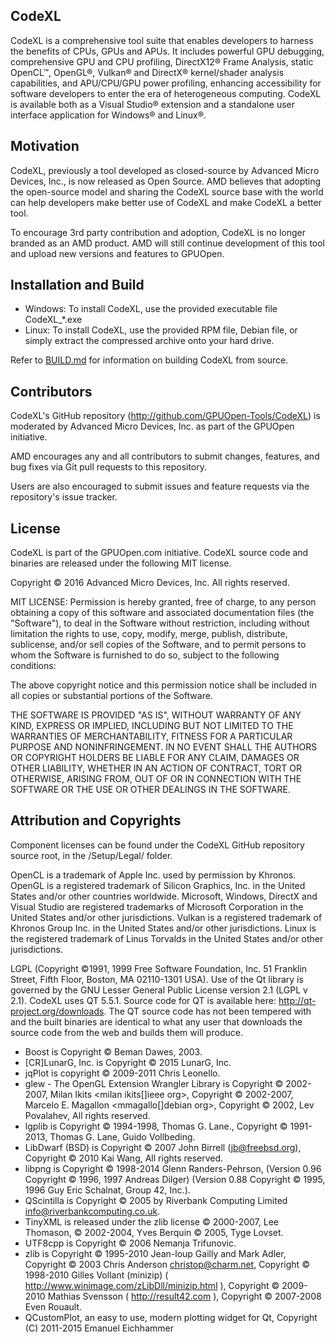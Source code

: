 ## CodeXL

CodeXL is a comprehensive tool suite that enables developers to harness the benefits of CPUs, GPUs and APUs. It includes powerful GPU debugging, comprehensive GPU and CPU profiling, DirectX12® Frame Analysis, static OpenCL™, OpenGL®, Vulkan® and DirectX® kernel/shader analysis capabilities, and APU/CPU/GPU power profiling, enhancing accessibility for software developers to enter the era of heterogeneous computing. CodeXL is available both as a Visual Studio® extension and a standalone user interface application for Windows® and Linux®.

## Motivation

CodeXL, previously a tool developed as closed-source by Advanced Micro Devices, Inc., is now released as Open Source. AMD believes that adopting the open-source model and sharing the CodeXL source base with the world can help developers make better use of CodeXL and make CodeXL a better tool.

To encourage 3rd party contribution and adoption, CodeXL is no longer branded as an AMD product. AMD will still continue development of this tool and upload new versions and features to GPUOpen.


## Installation and Build

* Windows: To install CodeXL, use the provided executable file CodeXL_*.exe
* Linux: To install CodeXL, use the provided RPM file, Debian file, or simply extract the compressed archive onto your hard drive.

Refer to [BUILD.md](BUILD.md) for information on building CodeXL from source.

## Contributors

CodeXL's GitHub repository (http://github.com/GPUOpen-Tools/CodeXL) is moderated by Advanced Micro Devices, Inc. as part of the GPUOpen initiative.

AMD encourages any and all contributors to submit changes, features, and bug fixes via Git pull requests to this repository.

Users are also encouraged to submit issues and feature requests via the repository's issue tracker.

## License

CodeXL is part of the GPUOpen.com initiative. CodeXL source code and binaries are released under the following MIT license.

Copyright © 2016 Advanced Micro Devices, Inc. All rights reserved.

MIT LICENSE:
Permission is hereby granted, free of charge, to any person obtaining a copy of this software and associated documentation files (the "Software"), to deal in the Software without restriction, including without limitation the rights to use, copy, modify, merge, publish, distribute, sublicense, and/or sell copies of the Software, and to permit persons to whom the Software is furnished to do so, subject to the following conditions:
 
The above copyright notice and this permission notice shall be included in all copies or substantial portions of the Software.
 
THE SOFTWARE IS PROVIDED "AS IS", WITHOUT WARRANTY OF ANY KIND, EXPRESS OR IMPLIED, INCLUDING BUT NOT LIMITED TO THE WARRANTIES OF MERCHANTABILITY, FITNESS FOR A PARTICULAR PURPOSE AND NONINFRINGEMENT.  IN NO EVENT SHALL THE AUTHORS OR COPYRIGHT HOLDERS BE LIABLE FOR ANY CLAIM, DAMAGES OR OTHER LIABILITY, WHETHER IN AN ACTION OF CONTRACT, TORT OR OTHERWISE, ARISING FROM, OUT OF OR IN CONNECTION WITH THE SOFTWARE OR THE USE OR OTHER DEALINGS IN THE SOFTWARE.

## Attribution and Copyrights

Component licenses can be found under the CodeXL GitHub repository source root, in the /Setup/Legal/ folder.

OpenCL is a trademark of Apple Inc. used by permission by Khronos. OpenGL is a registered trademark of Silicon Graphics, Inc. in the United States and/or other countries worldwide. Microsoft, Windows, DirectX and Visual Studio are registered trademarks of Microsoft Corporation in the United States and/or other jurisdictions. Vulkan is a registered trademark of Khronos Group Inc. in the United States and/or other jurisdictions. Linux is the registered trademark of Linus Torvalds in the United States and/or other jurisdictions.

LGPL (Copyright ©1991, 1999 Free Software Foundation, Inc.  51 Franklin Street, Fifth Floor, Boston, MA  02110-1301 USA). Use of the Qt library is governed by the GNU Lesser General Public License version 2.1 (LGPL v 2.1). CodeXL uses QT 5.5.1. Source code for QT is available here: http://qt-project.org/downloads. The QT source code has not been tempered with and the built binaries are identical to what any user that downloads the source code from the web and builds them will produce.

* Boost is Copyright © Beman Dawes, 2003.
* [CR]LunarG, Inc. is Copyright © 2015 LunarG, Inc.
* jqPlot is copyright © 2009-2011 Chris Leonello.
* glew - The OpenGL Extension Wrangler Library is Copyright © 2002-2007, Milan Ikits <milan ikits[]ieee org>, Copyright © 2002-2007, Marcelo E. Magallon <mmagallo[]debian org>, Copyright © 2002, Lev Povalahev, All rights reserved.
* lgplib is Copyright © 1994-1998, Thomas G. Lane., Copyright © 1991-2013, Thomas G. Lane, Guido Vollbeding. 
* LibDwarf (BSD) is Copyright © 2007 John Birrell (jb@freebsd.org),  Copyright © 2010 Kai Wang,  All rights reserved.
* libpng is Copyright © 1998-2014 Glenn Randers-Pehrson, (Version 0.96 Copyright © 1996, 1997 Andreas Dilger) (Version 0.88 Copyright © 1995, 1996 Guy Eric Schalnat, Group 42, Inc.).
* QScintilla is Copyright © 2005 by Riverbank Computing Limited <info@riverbankcomputing.co.uk>.
* TinyXML is released under the zlib license © 2000-2007, Lee Thomason, © 2002-2004, Yves Berquin © 2005, Tyge Lovset.
* UTF8cpp is Copyright © 2006 Nemanja Trifunovic.
* zlib is Copyright © 1995-2010 Jean-loup Gailly and Mark Adler, Copyright © 2003 Chris Anderson <christop@charm.net>, Copyright © 1998-2010 Gilles Vollant (minizip) ( http://www.winimage.com/zLibDll/minizip.html ), Copyright © 2009-2010 Mathias Svensson ( http://result42.com ), Copyright © 2007-2008 Even Rouault.
* QCustomPlot, an easy to use, modern plotting widget for Qt, Copyright (C) 2011-2015 Emanuel Eichhammer
